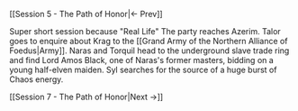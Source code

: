 [[Session 5 - The Path of Honor|<- Prev]]

Super short session because "Real Life"
The party reaches Azerim. Talor goes to enquire about Krag to the [[Grand Army of the Northern Alliance of Foedus|Army]]. Naras and Torquil head to the underground slave trade ring and find Lord Amos Black, one of Naras's former masters, bidding on a young half-elven maiden. Syl searches for the source of a huge burst of Chaos energy.

[[Session 7 - The Path of Honor|Next ->]]